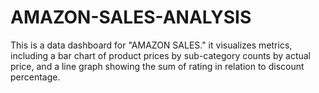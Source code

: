 # AMAZON-SALES-ANALYSIS
This is a data dashboard for "AMAZON SALES." it  visualizes metrics, including a bar chart of product prices by sub-category counts by actual price, and a line graph showing the sum of rating in relation to discount percentage. 
